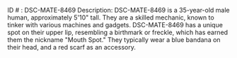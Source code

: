 ID # : DSC-MATE-8469
Description: DSC-MATE-8469 is a 35-year-old male human, approximately 5'10" tall. They are a skilled mechanic, known to tinker with various machines and gadgets. DSC-MATE-8469 has a unique spot on their upper lip, resembling a birthmark or freckle, which has earned them the nickname "Mouth Spot." They typically wear a blue bandana on their head, and a red scarf as an accessory.